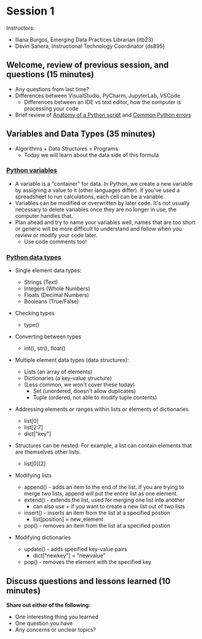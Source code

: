 # Session 1
Instructors:
* Iliana Burgos, Emerging Data Practices Librarian (itb23)
* Devin Sanera, Instructional Technology Coordinator (ds895)

## Welcome, review of previous session, and questions (15 minutes)

* Any questions from last time?
* Differences between VisualStudio, PyCharm, JupyterLab, VSCode
  * Differences between an IDE vs text editor, how the computer is processing your code
* Brief review of [Anatomy of a Python script](https://melaniewalsh.github.io/Intro-Cultural-Analytics/02-Python/03-Anatomy-Python-Script.html) and [Common Python errors](https://melaniewalsh.github.io/Intro-Cultural-Analytics/02-Python/13-Common-Python-Errors.html)

## Variables and Data Types (35 minutes)

* Algorithms + Data Structures = Programs
  * Today we will learn about the data side of this formula

### [Python variables](https://melaniewalsh.github.io/Intro-Cultural-Analytics/02-Python/04-Variables.html)
* A variable is a "container" for data. In Python, we create a new variable by assigning a value to it (other languages differ). If you've used a spreadsheet to run calculations, each cell can be a variable.
* Variables can be modified or overwritten by later code. It's not usually necessary to delete variables once they are no longer in use, the computer handles that.
* Plan ahead and try to name your variables well, names that are too short or generic will be more difficult to understand and follow when you review or modify your code later.
  * Use code comments too!

### [Python data types](https://melaniewalsh.github.io/Intro-Cultural-Analytics/02-Python/05-Data-Types.html)
* Single element data types:
  * Strings (Text)
  * Integers (Whole Numbers)
  * Floats (Decimal Numbers)
  * Booleans (True/False)

* Checking types
  * type()
* Converting between types
  * int(), str(), float()

* Multiple element data types (data structures):
  * Lists (an array of elements)
  * Dictionaries (a key-value structure)
  * (Less common, we won't cover these today)
    * Set (unordered, doesn't allow duplicates)
    * Tuple (ordered, not able to modify tuple contents)

* Addressing elements or ranges within lists or elements of dictionaries
  * list[0]
  * list[2:7]
  * dict["key"]

* Structures can be nested. For example, a list can contain elements that are themselves other lists.
  * list[0][2]

* Modifying lists
  * append() - adds an item to the end of the list. If you are trying to merge two lists, append will put the entire list as one element.
  * extend() - extends the list, used for merging one list into another
    * can also use + if you want to create a new list out of two lists
  * insert() - inserts an item from the list at a specified postion
    * list[position] = new_element
  * pop() - removes an item from the list at a specified postion

* Modifying dictionaries
  *  update() - adds specified key-value pairs
     * dict["newkey"] = "newvalue" 
  *  pop()	- removes the element with the specified key

## Discuss questions and lessons learned (10 minutes)

**Share out either of the following:**
* One interesting thing you learned
* One question you have
* Any concerns or unclear topics?
